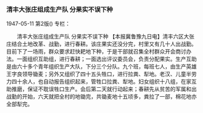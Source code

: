 ### 清丰大张庄组成生产队  分果实不误下种

1947-05-11
第2版()
专栏：

　　清丰大张庄组成生产队
    分果实不误下种
    【本报冀鲁豫九日电】清丰六区大张庄结合土地改革、战勤，进行春耕。该庄果实还没分完，村里又有几十人出战勤。目前下了一场雨，群众要求赶快耙地下种，于是干部就召集全村群众开会商讨办法。一面组织互助组，进行春耕；一面选出评议委员会，负责分配果实。生产互助是由六十多个青年组织生产大队，下分三个分队。九个班，每班七人，由生产英雄王字良领导锄麦；另外又组织了四十五头牲口，进行拉粪、犁地。老汉、儿童半劳力四十余人，也自动报告组织起来，管牲口拉粪、犁地。妇女组织十八组，在家互助推磨，保证不耽误牲口生产。会后第二天就行动起来；春耕先从贫苦的军属和出战勤的开始，六天就把全村的地锄完，共锄麦地十五顷多，粪拉了一部，棉花地亦全部犁完。
